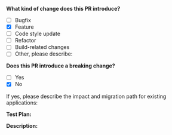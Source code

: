 **What kind of change does this PR introduce?**

- [ ] Bugfix
- [x] Feature
- [ ] Code style update
- [ ] Refactor
- [ ] Build-related changes
- [ ] Other, please describe:

**Does this PR introduce a breaking change?**

- [ ] Yes
- [x] No

If yes, please describe the impact and migration path for existing applications:

**Test Plan:**

<!--
  Required: Write your test plan here. If you changed any code, please provide us with
  clear instructions on how you verified your changes work. Bonus points for screenshots and videos!
-->

**Description:**

<!-- Please add a description of the main changes, and also add a link if any references exist. -->
